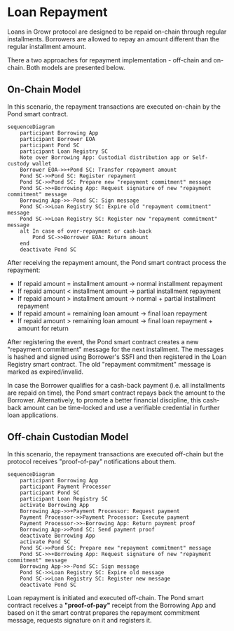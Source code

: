 # Loan Repayment
Loans in Growr protocol are designed to be repaid on-chain through regular installments. Borrowers are allowed to repay an amount different than the regular installment amount.
  
There a two approaches for repayment implementation - off-chain and on-chain. Both models are presented below.

## On-Chain Model
In this scenario, the repayment transactions are executed on-chain by the Pond smart contract.
```mermaid
sequenceDiagram
    participant Borrowing App
    participant Borrower EOA
    participant Pond SC
    participant Loan Registry SC
    Note over Borrowing App: Custodial distribution app or Self-custody wallet
    Borrower EOA->>+Pond SC: Transfer repayment amount
    Pond SC->>Pond SC: Register repayment
    Pond SC->>Pond SC: Prepare new "repayment commitment" message
    Pond SC->>+Borrowing App: Request signature of new "repayment commitment" message
    Borrowing App->>-Pond SC: Sign message
    Pond SC->>Loan Registry SC: Expire old "repayment commitment" message
    Pond SC->>Loan Registry SC: Register new "repayment commitment" message
    alt In case of over-repayment or cash-back
        Pond SC->>Borrower EOA: Return amount
    end
    deactivate Pond SC
```
After receiving the repayment amount, the Pond smart contract process the repayment:
- If repaid amount = installment amount -> normal installment repayment
- If repaid amount < installment amount -> partial installment repayment
- If repaid amount > installment amount -> normal + partial installment repayment
- If repaid amount = remaining loan amount -> final loan repayment
- If repaid amount > remaining loan amount -> final loan repayment + amount for return
  
After registering the event, the Pond smart contract creates a new "repayment commitment" message for the next installment. The messages is hashed and signed using Borrower's SSFI and then registered in the Loan Registry smart contract. The old "repayment commitment" message is marked as expired/invalid.
  
In case the Borrower qualifies for a cash-back payment (i.e. all installments are repaid on time), the Pond smart contract repays back the amount to the Borrower. Alternatively, to promote a better financial discipline, this cash-back amount can be time-locked and use a verifiable credential in further loan applications.

## Off-chain Custodian Model
In this scenario, the repayment transactions are executed off-chain but the protocol receives "proof-of-pay" notifications about them.
```mermaid
sequenceDiagram
    participant Borrowing App
    participant Payment Processor
    participant Pond SC
    participant Loan Registry SC
    activate Borrowing App
    Borrowing App->>+Payment Processor: Request payment
    Payment Processor->>Payment Processor: Execute payment
    Payment Processor->>-Borrowing App: Return payment proof
    Borrowing App->>Pond SC: Send payment proof
    deactivate Borrowing App
    activate Pond SC
    Pond SC->>Pond SC: Prepare new "repayment commitment" message
    Pond SC->>+Borrowing App: Request signature of new "repayment commitment" message
    Borrowing App->>-Pond SC: Sign message
    Pond SC->>Loan Registry SC: Expire old message
    Pond SC->>Loan Registry SC: Register new message
    deactivate Pond SC
```
Loan repayment is initiated and executed off-chain. The Pond smart contract receives a **"proof-of-pay"** receipt from the Borrowing App and based on it the smart contrat prepares the repayment commitment message, requests signature on it and registers it.